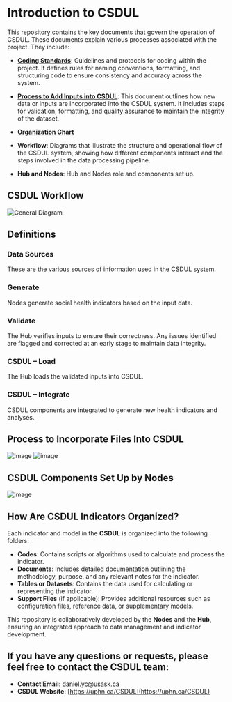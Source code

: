 # Introduction to CSDUL

This repository contains the key documents that govern the operation of CSDUL. These documents explain various processes associated with the project. They include:

- **[Coding Standards](./Coding-Standards.md)**: Guidelines and protocols for coding within the project. It defines rules for naming conventions, formatting, and structuring code to ensure consistency and accuracy across the system.
  
- **[Process to Add Inputs into CSDUL](./Process-to-Add-Inputs.md)**: This document outlines how new data or inputs are incorporated into the CSDUL system. It includes steps for validation, formatting, and quality assurance to maintain the integrity of the dataset.

- **[Organization Chart](./Organization-Chart.md)**

- **Workflow**: Diagrams that illustrate the structure and operational flow of the CSDUL system, showing how different components interact and the steps involved in the data processing pipeline.

- **Hub and Nodes**: Hub and Nodes role and components set up.

## CSDUL **Workflow**
![General Diagram](./assets/b4c8a4ba-49db-4e8e-b4bb-f189e0de3b5a)

## Definitions

### Data Sources
These are the various sources of information used in the CSDUL system.

### Generate
Nodes generate social health indicators based on the input data.

### Validate
The Hub verifies inputs to ensure their correctness. Any issues identified are flagged and corrected at an early stage to maintain data integrity.

### CSDUL – Load
The Hub loads the validated inputs into CSDUL.

### CSDUL – Integrate
CSDUL components are integrated to generate new health indicators and analyses.

## Process to Incorporate Files Into CSDUL
![image](https://github.com/user-attachments/assets/1074f403-a706-4687-8097-e7027ddee57a)
![image](https://github.com/user-attachments/assets/b4c8a4ba-49db-4e8e-b4bb-f189e0de3b5a)

## CSDUL Components Set Up by Nodes
![image](./assets/ceee5ccc-7b18-4a40-9013-d898fc2c74e9)
## How Are CSDUL Indicators Organized?

Each indicator and model in the **CSDUL** is organized into the following folders:

- **Codes**: Contains scripts or algorithms used to calculate and process the indicator.
- **Documents**: Includes detailed documentation outlining the methodology, purpose, and any relevant notes for the indicator.
- **Tables or Datasets**: Contains the data used for calculating or representing the indicator.
- **Support Files** (if applicable): Provides additional resources such as configuration files, reference data, or supplementary models.

This repository is collaboratively developed by the **Nodes** and the **Hub**, ensuring an integrated approach to data management and indicator development.

## If you have any questions or requests, please feel free to contact the CSDUL team:

- **Contact Email**: [daniel.yc@usask.ca](mailto:daniel.yc@usask.ca)
- **CSDUL Website**: [https://uphn.ca/CSDUL](https://uphn.ca/CSDUL)
